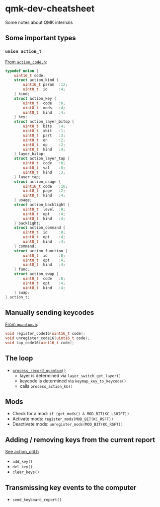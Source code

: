 # qmk-dev-cheatsheet
Some notes about QMK internals

## Some important types



### `union action_t`

[From `action_code.h`](https://github.com/qmk/qmk_firmware/blob/84c24188176c3235b7064a9a77855f042ada2314/tmk_core/common/action_code.h#L137):

```c
typedef union {
    uint16_t code;
    struct action_kind {
        uint16_t param  :12;
        uint8_t  id     :4;
    } kind;
    struct action_key {
        uint8_t  code   :8;
        uint8_t  mods   :4;
        uint8_t  kind   :4;
    } key;
    struct action_layer_bitop {
        uint8_t  bits   :4;
        uint8_t  xbit   :1;
        uint8_t  part   :3;
        uint8_t  on     :2;
        uint8_t  op     :2;
        uint8_t  kind   :4;
    } layer_bitop;
    struct action_layer_tap {
        uint8_t  code   :8;
        uint8_t  val    :5;
        uint8_t  kind   :3;
    } layer_tap;
    struct action_usage {
        uint16_t code   :10;
        uint8_t  page   :2;
        uint8_t  kind   :4;
    } usage;
    struct action_backlight {
        uint8_t  level  :8;
        uint8_t  opt    :4;
        uint8_t  kind   :4;
    } backlight;
    struct action_command {
        uint8_t  id     :8;
        uint8_t  opt    :4;
        uint8_t  kind   :4;
    } command;
    struct action_function {
        uint8_t  id     :8;
        uint8_t  opt    :4;
        uint8_t  kind   :4;
    } func;
    struct action_swap {
        uint8_t  code   :8;
        uint8_t  opt    :4;
        uint8_t  kind   :4;
    } swap;
} action_t;
```

## Manually sending keycodes

[From `quantum.h`](https://github.com/qmk/qmk_firmware/blob/9c2d77612391c1c762dc53e53aab4f91c50d22f8/quantum/quantum.h#L244):

```c
void register_code16(uint16_t code);
void unregister_code16(uint16_t code);
void tap_code16(uint16_t code);
```

## The loop


- [`process_record_quantum()`](https://github.com/qmk/qmk_firmware/blob/9c2d77612391c1c762dc53e53aab4f91c50d22f8/quantum/quantum.c#L206)
  - layer is determined via `layer_switch_get_layer()`
  - keycode is determined via `keymap_key_to_keycode()`
  - calls `process_action_kb()`


## Mods

- Check for a mod: `if (get_mods() & MOD_BIT(KC_LSHIFT))`
- Activate mods: `register_mods(MOD_BIT(KC_RSFT))`
- Deactivate mods: `unregister_mods(MOD_BIT(KC_RSFT))`

## Adding / removing keys from the current report

[See action_util.h](https://github.com/qmk/qmk_firmware/blob/9c2d77612391c1c762dc53e53aab4f91c50d22f8/tmk_core/common/action_util.h#L32)

- `add_key()`
- `del_key()`
- `clear_keys()`


## Transmissing key events to the computer

- `send_keyboard_report()`
